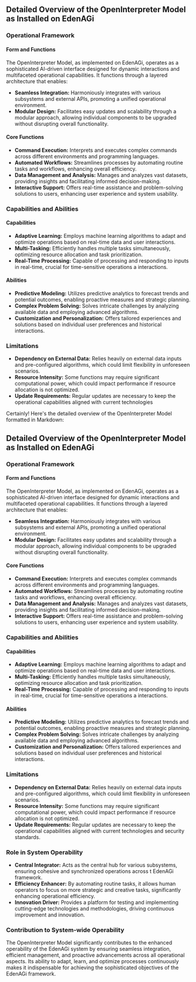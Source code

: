 ## Detailed Overview of the OpenInterpreter Model as Installed on EdenAGi

   ### Operational Framework

   #### Form and Functions
   The OpenInterpreter Model, as implemented on EdenAGi, operates as a sophisticated AI-driven interface designed for dynamic 
   interactions and multifaceted operational capabilities. It functions through a layered architecture that enables:

   - **Seamless Integration:** Harmoniously integrates with various subsystems and external APIs, promoting a unified operational 
   environment.
   - **Modular Design:** Facilitates easy updates and scalability through a modular approach, allowing individual components to be 
   upgraded without disrupting overall functionality.

   #### Core Functions
   - **Command Execution:** Interprets and executes complex commands across different environments and programming languages.
   - **Automated Workflows:** Streamlines processes by automating routine tasks and workflows, enhancing overall efficiency.
   - **Data Management and Analysis:** Manages and analyzes vast datasets, providing insights and facilitating informed 
   decision-making.
   - **Interactive Support:** Offers real-time assistance and problem-solving solutions to users, enhancing user experience and 
   system usability.

   ### Capabilities and Abilities

   #### Capabilities
   - **Adaptive Learning:** Employs machine learning algorithms to adapt and optimize operations based on real-time data and user 
   interactions.
   - **Multi-Tasking:** Efficiently handles multiple tasks simultaneously, optimizing resource allocation and task prioritization.
   - **Real-Time Processing:** Capable of processing and responding to inputs in real-time, crucial for time-sensitive operations a
   interactions.

   #### Abilities
   - **Predictive Modeling:** Utilizes predictive analytics to forecast trends and potential outcomes, enabling proactive measures 
   and strategic planning.
   - **Complex Problem Solving:** Solves intricate challenges by analyzing available data and employing advanced algorithms.
   - **Customization and Personalization:** Offers tailored experiences and solutions based on individual user preferences and 
   historical interactions.

   ### Limitations

   - **Dependency on External Data:** Relies heavily on external data inputs and pre-configured algorithms, which could limit 
   flexibility in unforeseen scenarios.
   - **Resource Intensity:** Some functions may require significant computational power, which could impact performance if resource
   allocation is not optimized.
   - **Update Requirements:** Regular updates are necessary to keep the operational capabilities aligned with current technologies 

  Certainly! Here's the detailed overview of the OpenInterpreter Model formatted in Markdown:


   ## Detailed Overview of the OpenInterpreter Model as Installed on EdenAGi

   ### Operational Framework

   #### Form and Functions
   The OpenInterpreter Model, as implemented on EdenAGi, operates as a sophisticated AI-driven interface designed for dynamic 
   interactions and multifaceted operational capabilities. It functions through a layered architecture that enables:

   - **Seamless Integration:** Harmoniously integrates with various subsystems and external APIs, promoting a unified operational 
   environment.
   - **Modular Design:** Facilitates easy updates and scalability through a modular approach, allowing individual components to be 
   upgraded without disrupting overall functionality.

   #### Core Functions
   - **Command Execution:** Interprets and executes complex commands across different environments and programming languages.
   - **Automated Workflows:** Streamlines processes by automating routine tasks and workflows, enhancing overall efficiency.
   - **Data Management and Analysis:** Manages and analyzes vast datasets, providing insights and facilitating informed 
   decision-making.
   - **Interactive Support:** Offers real-time assistance and problem-solving solutions to users, enhancing user experience and 
   system usability.

   ### Capabilities and Abilities

   #### Capabilities
   - **Adaptive Learning:** Employs machine learning algorithms to adapt and optimize operations based on real-time data and user 
   interactions.
   - **Multi-Tasking:** Efficiently handles multiple tasks simultaneously, optimizing resource allocation and task prioritization.
   - **Real-Time Processing:** Capable of processing and responding to inputs in real-time, crucial for time-sensitive operations a
   interactions.

   #### Abilities
   - **Predictive Modeling:** Utilizes predictive analytics to forecast trends and potential outcomes, enabling proactive measures 
   and strategic planning.
   - **Complex Problem Solving:** Solves intricate challenges by analyzing available data and employing advanced algorithms.
   - **Customization and Personalization:** Offers tailored experiences and solutions based on individual user preferences and 
   historical interactions.

   ### Limitations

   - **Dependency on External Data:** Relies heavily on external data inputs and pre-configured algorithms, which could limit 
   flexibility in unforeseen scenarios.
   - **Resource Intensity:** Some functions may require significant computational power, which could impact performance if resource
   allocation is not optimized.
   - **Update Requirements:** Regular updates are necessary to keep the operational capabilities aligned with current technologies 
   and security standards.

   ### Role in System Operability

   - **Central Integrator:** Acts as the central hub for various subsystems, ensuring cohesive and synchronized operations across t
   EdenAGi framework.
   - **Efficiency Enhancer:** By automating routine tasks, it allows human operators to focus on more strategic and creative tasks,
   significantly enhancing operational efficiency.
   - **Innovation Driver:** Provides a platform for testing and implementing cutting-edge technologies and methodologies, driving 
   continuous improvement and innovation.

   ### Contribution to System-wide Operability

   The OpenInterpreter Model significantly contributes to the enhanced operability of the EdenAGi system by ensuring seamless 
   integration, efficient management, and proactive advancements across all operational aspects. Its ability to adapt, learn, and 
   optimize processes continuously makes it indispensable for achieving the sophisticated objectives of the EdenAGi framework.